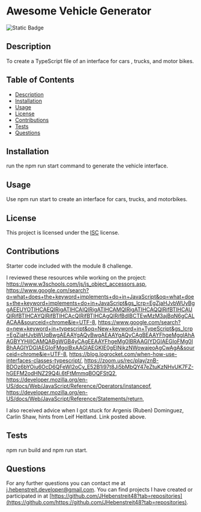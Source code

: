 
  # Awesome Vehicle Generator

  ![Static Badge](https://img.shields.io/badge/License-ISC-darkred)

  ## Description

  To create a TypeScript file of an interface for cars , trucks, and motor bikes.

  ## Table of Contents

- [Description](#description)
- [Installation](#installation)
- [Usage](#usage)
- [License](#license)
- [Contributions](#contributions)
- [Tests](#tests)
- [Questions](#questions)

## Installation

run the npm run start command to generate the vehicle interface.

## Usage

Use npm run start to create an interface for cars, trucks, and motorbikes.

## License
  This project is licensed under the [ISC](https://opensource.org/license/isc-license-txt) license.

## Contributions

Starter code included with the module 8 challenge.

I reviewed these resources while working on the project:
https://www.w3schools.com/js/js_object_accessors.asp,
https://www.google.com/search?q=what+does+the+keyword+implements+do+in+JavaScript&oq=what+does+the+keyword+implements+do+in+JavaScript&gs_lcrp=EgZjaHJvbWUyBggAEEUYOTIHCAEQIRigATIHCAIQIRigATIHCAMQIRigATIHCAQQIRifBTIHCAUQIRifBTIHCAYQIRifBTIHCAcQIRifBTIHCAgQIRifBdIBCTEwMzM3ajBqN6gCALACAA&sourceid=chrome&ie=UTF-8,
https://www.google.com/search?q=new+keyword+in+typescript&oq=New+keyword+in+TypeScript&gs_lcrp=EgZjaHJvbWUqBwgAEAAYgAQyBwgAEAAYgAQyCAgBEAAYFhgeMggIAhAAGBYYHjIICAMQABgWGB4yCAgEEAAYFhgeMg0IBRAAGIYDGIAEGIoFMg0IBhAAGIYDGIAEGIoFMgoIBxAAGIAEGKIE0gEINjkzNWowajeoAgCwAgA&sourceid=chrome&ie=UTF-8,
https://blog.logrocket.com/when-how-use-interfaces-classes-typescript/,
https://zoom.us/rec/play/znB-BDOz6bYOiu6OcD6QFeWl2oCy_E52B1i97t8Ji5bMbQY47eZtuKzNHvUK7FZ-hGEFM2odHNZ29Q4i.6tFtMmmqBOQFStQ2,
https://developer.mozilla.org/en-US/docs/Web/JavaScript/Reference/Operators/instanceof,
https://developer.mozilla.org/en-US/docs/Web/JavaScript/Reference/Statements/return,

I also received advice when I got stuck for Argenis (Ruben) Dominguez, Carlin Shaw, hints from Leif Heitland. Link posted above. 
## Tests

npm run build and npm run start.
  
## Questions

For any further questions you can contact me at [j.hebenstreit.developer@gmail.com](mailto:j.hebenstreit.developer@gmail.com). You can find projects I have created or participated in at [https://github.com/JHebenstreit48?tab=repositories](https://github.com/https://github.com/JHebenstreit48?tab=repositories).

